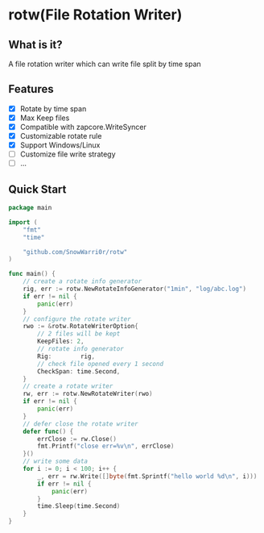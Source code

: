 # rotw(File Rotation Writer)  
## What is it?  
A file rotation writer which can write file split by time span  

## Features  
- [x] Rotate by time span
- [x] Max Keep files
- [x] Compatible with zapcore.WriteSyncer
- [x] Customizable rotate rule
- [x] Support Windows/Linux
- [ ] Customize file write strategy
- [ ] ...

## Quick Start

```go
package main

import (
	"fmt"
	"time"

	"github.com/SnowWarri0r/rotw"
)

func main() {
	// create a rotate info generator
	rig, err := rotw.NewRotateInfoGenerator("1min", "log/abc.log")
	if err != nil {
		panic(err)
	}
	// configure the rotate writer
	rwo := &rotw.RotateWriterOption{
		// 2 files will be kept
		KeepFiles: 2,
		// rotate info generator
		Rig:        rig,
		// check file opened every 1 second
		CheckSpan: time.Second,
	}
	// create a rotate writer
	rw, err := rotw.NewRotateWriter(rwo)
	if err != nil {
		panic(err)
	}
	// defer close the rotate writer
	defer func() {
		errClose := rw.Close()
		fmt.Printf("close err=%v\n", errClose)
	}()
	// write some data
	for i := 0; i < 100; i++ {
        _, err = rw.Write([]byte(fmt.Sprintf("hello world %d\n", i)))
        if err != nil {
            panic(err)
        }
        time.Sleep(time.Second)
    }
}
```